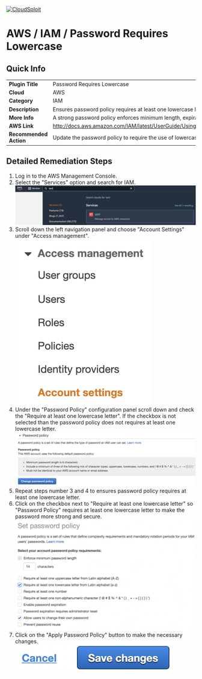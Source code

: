 [![CloudSploit](https://cloudsploit.com/img/logo-new-big-text-100.png "CloudSploit")](https://cloudsploit.com)

# AWS / IAM / Password Requires Lowercase

## Quick Info

| | |
|-|-|
| **Plugin Title** | Password Requires Lowercase |
| **Cloud** | AWS |
| **Category** | IAM |
| **Description** | Ensures password policy requires at least one lowercase letter |
| **More Info** | A strong password policy enforces minimum length, expirations, reuse, and symbol usage |
| **AWS Link** | http://docs.aws.amazon.com/IAM/latest/UserGuide/Using_ManagingPasswordPolicies.html |
| **Recommended Action** | Update the password policy to require the use of lowercase letters |

## Detailed Remediation Steps
1. Log in to the AWS Management Console.
2. Select the "Services" option and search for IAM. </br><img src="/resources/aws/iam/password-requires-lowercase/step2.png"/>
3. Scroll down the left navigation panel and choose "Account Settings" under "Access management". </br><img src="/resources/aws/iam/password-requires-lowercase/step3.png"/>
4. Under the "Password Policy" configuration panel scroll down and check the "Require at least one lowercase letter". If the checkbox is not selected than the password policy does not requires at least one lowercase letter.</br><img src="/resources/aws/iam/password-requires-lowercase/step4.png"/>
5. Repeat steps number 3 and 4 to ensures password policy requires at least one lowercase letter.</br>
6. Click on the checkbox next to "Require at least one lowercase letter" so "Password Policy" requires at least one lowercase letter to make the password more strong and secure. </br> <img src="/resources/aws/iam/password-requires-lowercase/step6.png"/>
7. Click on the "Apply Password Policy" button to make the necessary changes.</br><img src="/resources/aws/iam/password-requires-lowercase/step7.png"/>
